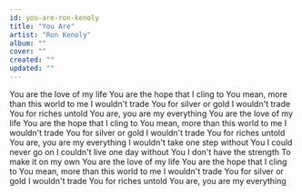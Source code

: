 ```yaml
---
id: you-are-ron-kenoly
title: "You Are"
artist: "Ron Kenoly"
album: ""
cover: ""
created: ""
updated: ""
---
```


You are the love of my life
You are the hope that I cling to
You mean, more than this world to me
I wouldn't trade You for silver or gold
I wouldn't trade You for riches untold
You are, you are my everything
You are the love of my life
You are the hope that I cling to
You mean, more than this world to me
I wouldn't trade You for silver or gold
I wouldn't trade You for riches untold
You are, you are my everything
I wouldn't take one step without You
I could never go on
I couldn't live one day without You
I don't have the strength
To make it on my own
You are the love of my life
You are the hope that I cling to
You mean, more than this world to me
I wouldn't trade You for silver or gold
I wouldn't trade You for riches untold
You are, you are my everything
